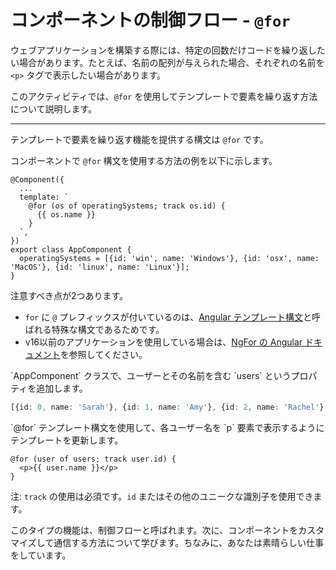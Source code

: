 # コンポーネントの制御フロー - `@for`

ウェブアプリケーションを構築する際には、特定の回数だけコードを繰り返したい場合があります。たとえば、名前の配列が与えられた場合、それぞれの名前を `<p>` タグで表示したい場合があります。

このアクティビティでは、`@for` を使用してテンプレートで要素を繰り返す方法について説明します。
<hr/>

テンプレートで要素を繰り返す機能を提供する構文は `@for` です。

コンポーネントで `@for` 構文を使用する方法の例を以下に示します。

```angular-ts
@Component({
  ...
  template: `
    @for (os of operatingSystems; track os.id) {
      {{ os.name }}
    }
  `,
})
export class AppComponent {
  operatingSystems = [{id: 'win', name: 'Windows'}, {id: 'osx', name: 'MacOS'}, {id: 'linux', name: 'Linux'}];
}
```

注意すべき点が2つあります。

* `for` に `@` プレフィックスが付いているのは、[Angular テンプレート構文](guide/templates)と呼ばれる特殊な構文であるためです。
* v16以前のアプリケーションを使用している場合は、[NgFor の Angular ドキュメント](guide/directives/structural-directives)を参照してください。

<docs-workflow>

<docs-step title="`users`プロパティを追加">
`AppComponent` クラスで、ユーザーとその名前を含む `users` というプロパティを追加します。

```ts
[{id: 0, name: 'Sarah'}, {id: 1, name: 'Amy'}, {id: 2, name: 'Rachel'}, {id: 3, name: 'Jessica'}, {id: 4, name: 'Poornima'}]
```

</docs-step>

<docs-step title="テンプレートを更新">
`@for` テンプレート構文を使用して、各ユーザー名を `p` 要素で表示するようにテンプレートを更新します。

```angular-html
@for (user of users; track user.id) {
  <p>{{ user.name }}</p>
}
```

注: `track` の使用は必須です。`id` またはその他のユニークな識別子を使用できます。

</docs-step>

</docs-workflow>

このタイプの機能は、制御フローと呼ばれます。次に、コンポーネントをカスタマイズして通信する方法について学びます。ちなみに、あなたは素晴らしい仕事をしています。
